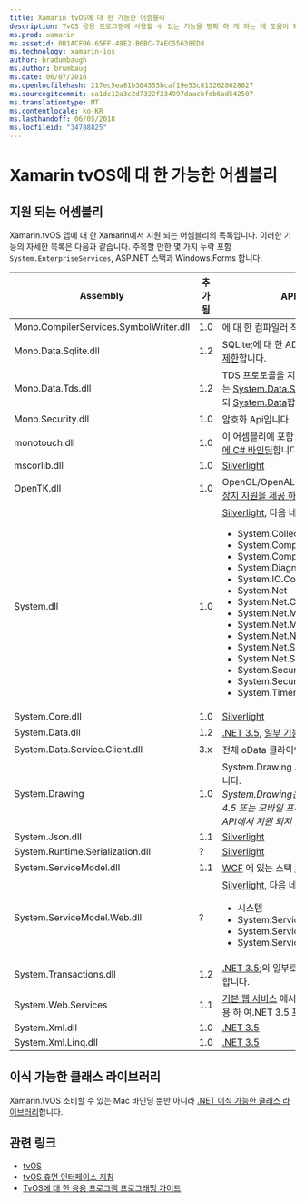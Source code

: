 ```yaml
---
title: Xamarin tvOS에 대 한 가능한 어셈블리
description: TvOS 응용 프로그램에 사용할 수 있는 기능을 명확 하 게 하는 데 도움이 되도록이 문서에는 tvOS 개발에 대 한 Xamarin에서 지원 되는 어셈블리의 목록을 제공 합니다.
ms.prod: xamarin
ms.assetid: 0B1ACF06-65FF-49E2-B6BC-7AEC55638ED8
ms.technology: xamarin-ios
author: bradumbaugh
ms.author: brumbaug
ms.date: 06/07/2016
ms.openlocfilehash: 217ec5ea81b304555bcaf19e53c8132628628627
ms.sourcegitcommit: ea1dc12a3c2d7322f234997daacbfdb6ad542507
ms.translationtype: MT
ms.contentlocale: ko-KR
ms.lasthandoff: 06/05/2018
ms.locfileid: "34788825"
---
```

# <a name="assemblies-supported-by-xamarin-for-tvos"></a>Xamarin tvOS에 대 한 가능한 어셈블리

## <a name="supported-assemblies"></a>지원 되는 어셈블리

Xamarin.tvOS 앱에 대 한 Xamarin에서 지원 되는 어셈블리의 목록입니다. 이러한 기능의 자세한 목록은 다음과 같습니다.  주목할 만한 몇 가지 누락 포함 `System.EnterpriseServices`, ASP.NET 스택과 Windows.Forms 합니다.

|Assembly|추가됨|API 호환성|
|---|---|---|
|Mono.CompilerServices.SymbolWriter.dll|1.0|에 대 한 컴파일러 작성기입니다.|
|Mono.Data.Sqlite.dll|1.2|SQLite;에 대 한 ADO.NET 공급자 참조 [제한](~/ios/data-cloud/system.data.md)합니다.|
|Mono.Data.Tds.dll|1.2|TDS 프로토콜을 지원 합니다. 에 사용 되는 [System.Data.SqlClient](https://developer.xamarin.com/api/namespace/System.Data.SqlClient/) 내에서 지원 되 [System.Data](~/ios/data-cloud/system.data.md)합니다.|
|Mono.Security.dll|1.0|암호화 Api입니다.|
|monotouch.dll|1.0|이 어셈블리에 포함 된 [CocoaTouch API에 C# 바인딩](https://developer.xamarin.com/api/root/ios-unified/)합니다.|
|mscorlib.dll|1.0|[Silverlight](http://msdn.microsoft.com/library/cc838194(VS.95).aspx)|
|OpenTK.dll|1.0|OpenGL/OpenAL 개체 지향 Api [iPhone 장치 지원을 제공 하기 위해 확장](https://developer.xamarin.com/api/namespace/OpenGLES/)합니다.|
|System.dll|1.0|[Silverlight](http://msdn.microsoft.com/library/cc838194(VS.95).aspx), 다음 네임 스페이스의 형식 및: <ul><li>System.Collections.Specialized</li> <li>System.ComponentModel</li> <li>System.ComponentModel.Design</li> <li>System.Diagnostics</li> <li>System.IO.Compression</li> <li>System.Net</li> <li>System.Net.Cache</li> <li>System.Net.Mail</li> <li>System.Net.Mime</li> <li>System.Net.NetworkInformation</li> <li>System.Net.Security</li> <li>System.Net.Sockets</li> <li>System.Security.Authentication</li> <li>System.Security.Cryptography</li> <li>System.Timers</li></ul>|
|System.Core.dll|1.0|[Silverlight](http://msdn.microsoft.com/library/cc838194(VS.95).aspx)|
|System.Data.dll|1.2|[.NET 3.5](http://msdn.microsoft.com/library/ms229335.aspx), [일부 기능이 제거 된](~/ios/data-cloud/system.data.md)합니다.|
|System.Data.Service.Client.dll|3.x|전체 oData 클라이언트입니다.|
|System.Drawing|1.0|System.Drawing API-클래식 API만 합니다.<br />_System.Drawing은 Xamarin.Mac.NET 4.5 또는 모바일 프레임 워크에 대 한 통합 API에서 지원 되지 않습니다._|
|System.Json.dll|1.1|[Silverlight](http://msdn.microsoft.com/library/cc838194(VS.95).aspx)|
|System.Runtime.Serialization.dll|?|[Silverlight](http://msdn.microsoft.com/library/cc838194(VS.95).aspx)|
|System.ServiceModel.dll|1.1|[WCF](http://docs.xamarin.com/guides/cross-platform/application_fundamentals/introduction_to_web_services) 에 있는 스택 [Silverlight](http://msdn.microsoft.com/library/cc838194(VS.95).aspx)|
|System.ServiceModel.Web.dll|?|[Silverlight](http://msdn.microsoft.com/library/cc838194(VS.95).aspx), 다음 네임 스페이스의 형식 및: <ul><li>시스템</li><li>System.ServiceModel.Channels</li><li>System.ServiceModel.Description</li><li>System.ServiceModel.Web</li></ul>|
|System.Transactions.dll|1.2|[.NET 3.5](http://msdn.microsoft.com/library/ms229335.aspx);의 일부로 [System.Data](https://docs.microsoft.com/xamarin/ios/data-cloud/system.data) 지원 합니다.|
|System.Web.Services|1.1|[기본 웹 서비스](http://docs.xamarin.com/guides/cross-platform/application_fundamentals/introduction_to_web_services) 에서 제거 된 서버 기능 사용 하 여.NET 3.5 프로필입니다.|
|System.Xml.dll|1.0|[.NET 3.5](http://msdn.microsoft.com/library/ms229335.aspx)|
|System.Xml.Linq.dll|1.0|[.NET 3.5](http://msdn.microsoft.com/library/ms229335.aspx)|

<a name="Summary" />

## <a name="portable-class-libraries"></a>이식 가능한 클래스 라이브러리

Xamarin.tvOS 소비할 수 있는 Mac 바인딩 뿐만 아니라 [.NET 이식 가능한 클래스 라이브러리](~/cross-platform/app-fundamentals/pcl.md)합니다.

## <a name="related-links"></a>관련 링크

- [tvOS](https://developer.apple.com/tvos/)
- [tvOS 휴먼 인터페이스 지침](https://developer.apple.com/tvos/human-interface-guidelines/)
- [TvOS에 대 한 응용 프로그램 프로그래밍 가이드](https://developer.apple.com/library/prerelease/tvos/documentation/General/Conceptual/AppleTV_PG/)
